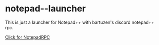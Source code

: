 # notepad--launcher
This is just a launcher for Notepad++ with bartuzen's discord notepad++ rpc.

[Click for NotepadRPC](https://github.com/Bartuzen/NotepadRPC)
